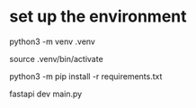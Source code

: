 # set up the environment

python3 -m venv .venv

source .venv/bin/activate

python3 -m pip install -r requirements.txt

fastapi dev main.py

